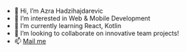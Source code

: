 - 👋 Hi, I’m Azra Hadzihajdarevic
- 👀 I’m interested in Web & Mobile Development
- 🌱 I’m currently learning React, Kotlin
- 💞️ I’m looking to collaborate on innovative team projects!
- 📫 <a href="mailto:azrahadzihajdarevic28@gmail.com">Mail me </a>

<!---
AzraHa/AzraHa is a ✨ special ✨ repository because its `README.md` (this file) appears on your GitHub profile.
You can click the Preview link to take a look at your changes.
--->
